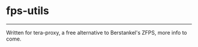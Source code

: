 # fps-utils
---
  Written for tera-proxy, a free alternative to Berstankel's ZFPS,
more info to come.
